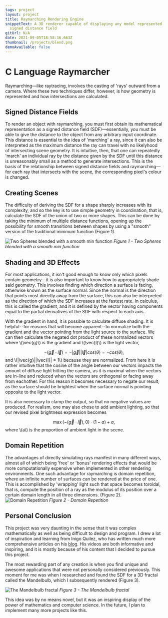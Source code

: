 ```yaml
---
tags: project
layout: project
title: Raymarching Rendering Engine
snippetText: A 3D renderer capable of displaying any model represented by a
  signed distance field
gitUrl: N/A
date: 2021-09-05T18:58:16.663Z
thumbnail: /projects/blend.png
demoAvailable: false
---
```


<script type="text/javascript" src="https://cdn.mathjax.org/mathjax/latest/MathJax.js?config=default"></script>
# C Language Raymarcher

Raymarching—like raytracing, involves the casting of 'rays' outward from a camera. Where these two techniques differ, however, is how geometry is represented and how intersections are calculated.

## Signed Distance Fields

To render an object with raymarching, you must first obtain its mathematical representation as a signed distance field (SDF)—essentially, you must be able to give the distance to the object from any arbitrary input coordinate. This distance is essential to the idea of 'marching' a ray, since it can also be interpreted as the maximum distance the ray can travel with no likelyhood of intersecting scene geometry. It is intuitive, then, that one can repeatedly 'march' an individual ray by the distance given by the SDF until this distance is unreasonably small as a method to generate intersections. This is the basis of the relationship between signed distance fields and raymarching—for each ray that intersects with the scene, the corresponding pixel's colour is changed.

## Creating Scenes

The difficulty of deriving the SDF for a shape sharply increases with its complexity, and so the key is to use simple geometry in coordination, that is, calculate the SDF of the union of two or more shapes. This can be done by taking the minimum of multiple distance functions, opening up the possibility for smooth transitions between shapes by using a "smooth" version of the traditional minimum function (Figure 1).

![](/projects/blend.png "Two Spheres blended with a smooth min function")
<i>Figure 1 - Two Spheres blended with a smooth min function</i>

## Shading and 3D Effects

For most applications, it isn't good enough to know only which pixels contain geometry—it is also important to know how to appropriately shade said geometry. This involves finding which direction a surface is facing, otherwise known as the surface normal. Since the normal is the direction that points most directly away from the surface, this can also be interpreted as the direction of which the SDF increases at the fastest rate. In calculus, this is called the gradient, and it is defined by the vector having components equal to the partial derivatives of the SDF with respect to each axis.

With the gradient in hand, it is possible to calculate diffuse shading. It is helpful--for reasons that will become apparent--to normalize both the gradient and the vector pointing from the light source to the surface. We can then calculate the negated dot product of these normalized vectors where \\(\vec{g}\\) is the gradient and \\(\vec{l}\\) is the light vector,

$$-(\vec{g} \cdot \vec{l}) = -|\vec{g}||\vec{l}|cos(\theta) = -cos(\theta),$$
and \\(|\vec{g}||\vec{l}| = 1\\) because they are normalized. From here it is rather intuitive that the cosine of the angle between our vectors impacts the amount of diffuse light hitting the camera, as it is maximal when the vectors are in-line and reduced when the vectors are orthogonal or facing away from eachother. For this reason it becomes necessary to negate our result, as the surface should be brightest when the surface normal is pointing opposite to the light vector.

It is also necessary to clamp the output, so that no negative values are produced. For realism, one may also chose to add ambient lighting, so that our revised pixel brightness expression becomes

$$\max(-(\vec{g} \cdot \vec{l}), 0) \cdot (1 - a) + a,$$
where \\(a\\) is the proportion of ambient light in the scene.

## Domain Repetition
The advantages of directly simulating rays manifest in many different ways, almost all of which being 'free' or 'bonus' rendering effects that would be more computationally expensive when implemented in other rendering environments. One such advantage for raymarching is domain repetition, where an infinite number of surfaces can be rendered at the price of one. This is accomplished by 'wrapping' light such that space becomes toroidal, that is, compute the position of a ray as the modulus of its position over a certain domain length in all three dimensions. (Figure 2).
![](/projects/3d-infinite.png "Domain Repetition")
<i>Figure 2 - Domain Repetition</i>


## Personal Conclusion
This project was very daunting in the sense that it was complex mathematically as well as being difficult to design and program. I drew a lot of inspiration and learning from Inigo Quilez, who has written much more comprehensive articles on his [blog](https://www.iquilezles.org/index.html "Inigo's blog"). His videos are both informative and inspiring, and it is mostly because of his content that I decided to pursue this project.

The most rewarding part of any creation is when you find unique and awesome applications that were not personally considered previously. This moment for me was when I researched and found the SDF for a 3D fractal called the Mandelbulb, which I subsequently rendered (Figure 3).

![](/projects/bulb.png "The Mandelbulb fractal")
<i>Figure 3 - The Mandelbulb fractal</i>

This idea was by no means novel, but it was an inspiring display of the power of mathematics and computer science. In the future, I plan to implement many more projects like this. 
<!-- ![](/projects/3d-infinite.png "Infinite spheres rendered with domain repetition") -->
